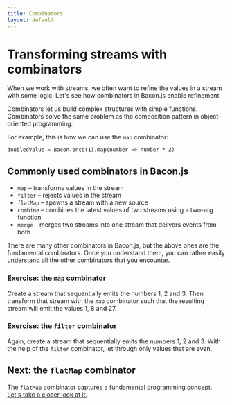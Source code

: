 ```yaml
---
title: Combinators
layout: default
---
```


# Transforming streams with combinators

When we work with streams, we often want to refine the values in a stream with
some logic. Let's see how combinators in Bacon.js enable refinement.

Combinators let us build complex structures with simple functions. Combinators
solve the same problem as the composition pattern in object-oriented
programming.

For example, this is how we can use the `map` combinator:

    doubledValue = Bacon.once(1).map(number => number * 2)

## Commonly used combinators in Bacon.js

* `map` – transforms values in the stream
* `filter` – rejects values in the stream
* `flatMap` – spawns a stream with a new source
* `combine` – combines the latest values of two streams using a two-arg function
* `merge` – merges two streams into one stream that delivers events from both

There are many other combinators in Bacon.js, but the above ones are the
fundamental combinators. Once you understand them, you can rather easily
understand all the other combinators that you encounter.

### Exercise: the `map` combinator

Create a stream that sequentially emits the numbers 1, 2 and 3. Then transform
that stream with the `map` combinator such that the resulting stream will emit
the values 1, 8 and 27.

### Exercise: the `filter` combinator

Again, create a stream that sequentially emits the numbers 1, 2 and 3. With the
help of the `filter` combinator, let through only values that are even.

## Next: the `flatMap` combinator

The `flatMap` combinator captures a fundamental programming concept. [Let's take
a closer look at it.](flatMap.html)

